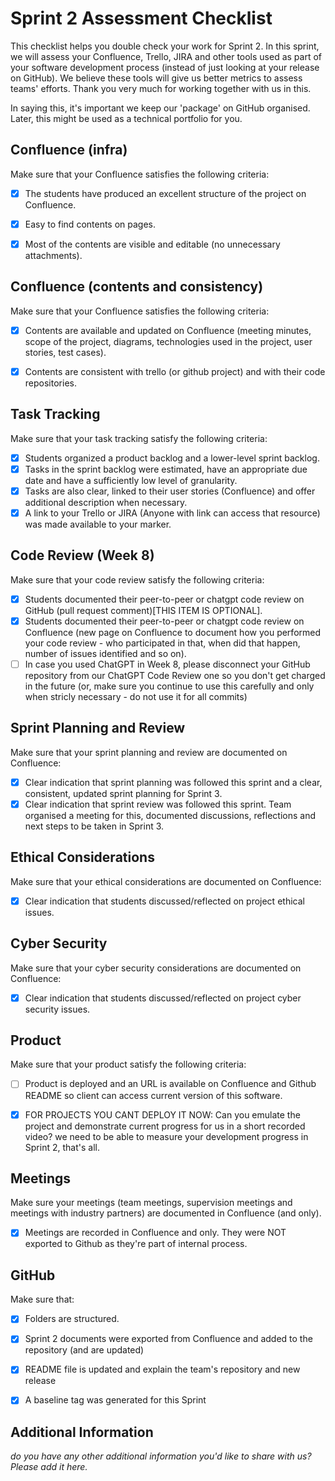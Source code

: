 # Sprint 2 Assessment Checklist
This checklist helps you double check your work for Sprint 2. 
In this sprint, we will assess your Confluence, Trello, JIRA and other tools used as part of your software development process (instead of just looking at your release on GitHub). We believe these tools will give us better metrics to assess teams' efforts. Thank you very much for working together with us in this.

In saying this, it's important we keep our 'package' on GitHub organised.
Later, this might be used as a technical portfolio for you.


## Confluence (infra)
Make sure that your Confluence satisfies the following criteria:

- [x] The students have produced an excellent structure of the project on Confluence. 
- [x] Easy to find contents on pages.
- [x] Most of the contents are visible and editable (no unnecessary attachments). 


## Confluence (contents and consistency)
Make sure that your Confluence satisfies the following criteria:

- [x] Contents are available and updated on Confluence (meeting minutes, scope of the project, diagrams, technologies used in the project, user stories, test cases). 
- [x] Contents are consistent with trello (or github project) and with their code repositories. 


## Task Tracking
Make sure that your task tracking satisfy the following criteria:

- [x] Students organized a product backlog and a lower-level sprint backlog. 
- [x] Tasks in the sprint backlog were estimated, have an appropriate due date and have a sufficiently low level of granularity. 
- [x] Tasks are also clear, linked to their user stories (Confluence) and offer additional description when necessary.
- [x] A link to your Trello or JIRA (Anyone with link can access that resource) was made available to your marker.

## Code Review (Week 8)
Make sure that your code review satisfy the following criteria:

- [x] Students documented their peer-to-peer or chatgpt code review on GitHub (pull request comment)[THIS ITEM IS OPTIONAL].
- [x] Students documented their peer-to-peer or chatgpt code review on Confluence (new page on Confluence to document how you performed your code review - who participated in that, when did that happen, number of issues identified and so on). 
- [ ] In case you used ChatGPT in Week 8, please disconnect your GitHub repository from our ChatGPT Code Review one so you don't get charged in the future (or, make sure you continue to use this carefully and only when stricly necessary - do not use it for all commits)

## Sprint Planning and Review
Make sure that your sprint planning and review are documented on Confluence:
- [x] Clear indication that sprint planning was followed this sprint and a clear, consistent, updated sprint planning for Sprint 3.
- [x] Clear indication that sprint review was followed this sprint. Team organised a meeting for this, documented discussions, reflections and next steps to be taken in Sprint 3.

## Ethical Considerations
Make sure that your ethical considerations are documented on Confluence:
- [x] Clear indication that students discussed/reflected on project ethical issues.

## Cyber Security
Make sure that your cyber security considerations are documented on Confluence:
- [x] Clear indication that students discussed/reflected on project cyber security issues.

## Product
Make sure that your product satisfy the following criteria:

- [ ] Product is deployed and an URL is available on Confluence and Github README so client can access current version of this software.
- [x] FOR PROJECTS YOU CANT DEPLOY IT NOW: Can you emulate the project and demonstrate current progress for us in a short recorded video? we need to be able to measure your development progress in Sprint 2, that's all.


## Meetings
Make sure your meetings (team meetings, supervision meetings and meetings with industry partners) are documented in Confluence (and only). 

- [x] Meetings are recorded in Confluence and only. They were NOT exported to Github as they're part of internal process.


## GitHub
Make sure that: 

- [x] Folders are structured.
- [x] Sprint 2 documents were exported from Confluence and added to the repository (and are updated)
- [x] README file is updated and explain the team's repository and new release
- [x] A baseline tag was generated for this Sprint


## Additional Information

*do you have any other additional information you'd like to share with us? Please add it here.*
